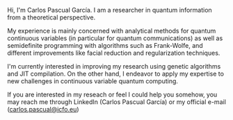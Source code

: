 Hi, I'm Carlos Pascual García. I am a researcher in quantum information from a theoretical perspective.

My experience is mainly concerned with analytical methods for quantum continuous variables (in particular
for quantum communications) as well as semidefinite programming with algorithms such
as Frank-Wolfe, and different improvements like facial reduction and regularization techniques. 

I'm currently interested in improving my research using genetic algorithms and JIT compilation. On the
other hand, I endeavor to apply my expertise to new challenges in continuous variable quantum computing.

If you are interested in my reseach or feel I could help you somehow, you may reach me through LinkedIn
(Carlos Pascual García) or my official e-mail (carlos.pascual@icfo.eu)


<!---
CPascualGarcia/CPascualGarcia is a ✨ special ✨ repository because its `README.md` (this file) appears on your GitHub profile.
You can click the Preview link to take a look at your changes.
--->
